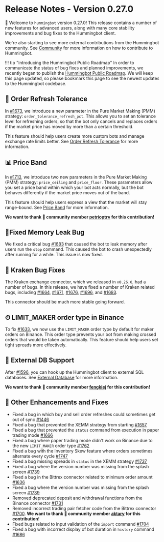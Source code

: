 # Release Notes - Version 0.27.0

🚀 Welcome to `hummingbot` version 0.27.0! This release contains a number of new features for advanced users, along with many core stability improvements and bug fixes to the Hummingbot client.

We're also starting to see more external contributions from the Hummingbot community. See [Community](/developers/#contributing-to-hummingbot) for more information on how to contribute to Hummingbot.

!!! tip "Introducing the Hummingbot Public Roadmap"
    In order to communicate the status of bug fixes and planned improvements, we recently began to publish the [Hummingbot Public Roadmap](https://github.com/CoinAlpha/hummingbot/projects/2). We will keep this page updated, so please bookmark this page to see the newest updates to the Hummingbot codebase.

## 🔄 Order Refresh Tolerance

In [#1673](https://github.com/CoinAlpha/hummingbot/pull/1673), we introduce a new parameter in the Pure Market Making (PMM) strategy: `order_tolerance_refresh_pct`. This allows you to set an tolerance level for refreshing orders, so that the bot only cancels and replaces orders if the market price has moved by more than a certain threshold.

This feature should help users create more custom bots and manage exchange rate limits better. See [Order Refresh Tolerance](/market-making/order-refresh-tolerance/) for more information.

## 📊 Price Band

In [#1713](https://github.com/CoinAlpha/hummingbot/issues/1713), we introduce two new parameters in the Pure Market Making (PMM) strategy: `price_ceiling` and `price_floor`. These parameters allow you set a price band within which your bot acts normally, but the bot behaves differently if the market price moves out of the band.

This feature should help users express a view that the market will stay range-bound. See [Price Band](/market-making/price-band/) for more information.

**We want to thank 🙏 community member [petrioptrv](https://github.com/petioptrv) for this contribution!**

## 🐞Fixed Memory Leak Bug

We fixed a critical bug [#1683](https://github.com/CoinAlpha/hummingbot/issues/1683) that caused the bot to leak memory after users run the `stop` command. This caused the bot to crash unexpectedly after running for a while. This issue is now fixed.

## 🐙 Kraken Bug Fixes

The Kraken exchange connector, which we released in `v0.26.0`, had a number of bugs. In this release, we have fixed a number of Kraken related bugs, including [#1664](https://github.com/CoinAlpha/hummingbot/issues/1664), [#1671](https://github.com/CoinAlpha/hummingbot/issues/1671), [#1676](https://github.com/CoinAlpha/hummingbot/issues/1676), [#1696](https://github.com/CoinAlpha/hummingbot/pull/1696), and [#1693](https://github.com/CoinAlpha/hummingbot/issues/1693).

This connector should be much more stable going forward.

## ⏱ LIMIT_MAKER order type in Binance

To fix [#1633](https://github.com/CoinAlpha/hummingbot/pull/1633), we now use the `LIMIT_MAKER` order type by default for maker orders on Binance. This order type prevents your bot from making crossed orders that would be taken automatically. This feature should help users set tight spreads more effectively.

## 🐞 External DB Support 

After [#1596](https://github.com/CoinAlpha/hummingbot/issues/1596), you can hook up the Hummingbot client to external SQL databases. See [External Database](/operation/connect-exchange/#advanced-database-configuration) for more information.

**We want to thank 🙏 community member [fengkiej](https://github.com/fengkiej) for this contribution!**

## 🐞 Other Enhancements and Fixes
* Fixed a bug in which buy and sell order refreshes could sometimes get out of sync [#1446](https://github.com/CoinAlpha/hummingbot/pull/1446)
* Fixed a bug that prevented the XEMM strategy from starting [#1657](https://github.com/CoinAlpha/hummingbot/pull/1657)
* Fixed a bug that prevented the `status` command from execution in paper trading mode [#1666](https://github.com/CoinAlpha/hummingbot/pull/1666)
* Fixed a bug where paper trading mode didn't work on Binance due to the new `LIMIT_MAKER` order type [#1762](https://github.com/CoinAlpha/hummingbot/issues/1762)
* Fixed a bug with the Inventory Skew feature where orders sometimes alternate every cycle [#1747](https://github.com/CoinAlpha/hummingbot/issues/1747)
* Fixed a bug missing spreads in `status` in the XEMM strategy [#1737](https://github.com/CoinAlpha/hummingbot/issues/1737)
* Fixed a bug where the version number was missing from the splash screen [#1739](https://github.com/CoinAlpha/hummingbot/issues/1739)
* Fixed a bug in the Bittrex connector related to minimum order amount [#1636](https://github.com/CoinAlpha/hummingbot/issues/1636)
* Fixed a bug where the version number was missing from the splash screen [#1739](https://github.com/CoinAlpha/hummingbot/issues/1739)
* Removed deprecated deposit and withdrawal functions from the Binance connector [#1731](https://github.com/CoinAlpha/hummingbot/issues/1731)
* Removed incorrect trading pair fetcher code from the Bittrex connector [#1700](https://github.com/CoinAlpha/hummingbot/issues/1700). **We want to thank 🙏 community member [aktary](https://github.com/aktary) for this contribution!**
* Fixed bugs related to input validation of the `import` command [#1704](https://github.com/CoinAlpha/hummingbot/pull/1704)
* Fixed a bug with incorrect display of bot duration in `history` command [#1686](https://github.com/CoinAlpha/hummingbot/pull/1686)

